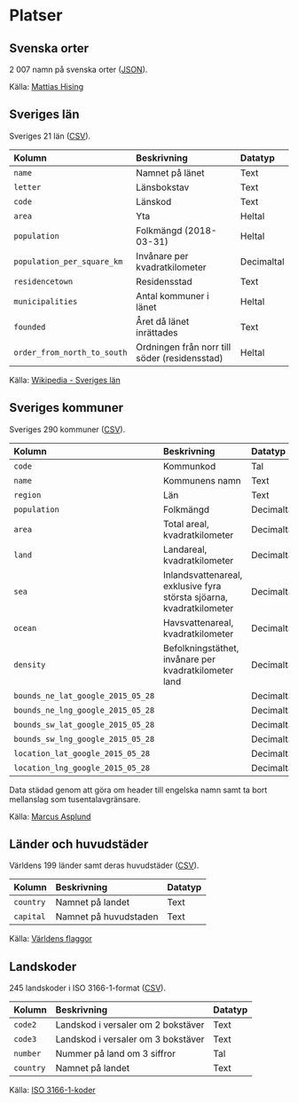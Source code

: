# Platser

## Svenska orter

2 007 namn på svenska orter ([JSON](ortsnamn.json)).

Källa: [Mattias Hising](https://github.com/hising/svensk-data)

## Sveriges län

Sveriges 21 län ([CSV](lan.csv)).

Kolumn | Beskrivning | Datatyp
:------- | :----------  | :----------
`name` | Namnet på länet | Text
`letter` | Länsbokstav | Text
`code` | Länskod | Text
`area` | Yta | Heltal
`population` | Folkmängd (2018-03-31) | Heltal
`population_per_square_km` | Invånare per kvadratkilometer | Decimaltal
`residencetown` | Residensstad | Text
`municipalities` | Antal kommuner i länet | Heltal
`founded ` | Året då länet inrättades | Text
`order_from_north_to_south` | Ordningen från norr till söder (residensstad) | Heltal

Källa: [Wikipedia - Sveriges län](https://sv.wikipedia.org/wiki/Sveriges_l%C3%A4n#Lista_%C3%B6ver_Sveriges_l%C3%A4n)

## Sveriges kommuner

Sveriges 290 kommuner ([CSV](kommuner.csv)).

Kolumn | Beskrivning | Datatyp
:------- | :----------  | :----------
`code` | Kommunkod | Tal
`name` | Kommunens namn | Text
`region` | Län | Text
`population` | Folkmängd | Decimaltal
`area` | Total areal, kvadratkilometer | Decimaltal
`land` | Landareal, kvadratkilometer | Decimaltal
`sea` | Inlandsvattenareal, exklusive fyra största sjöarna, kvadratkilometer | Decimaltal
`ocean` | Havsvattenareal, kvadratkilometer | Decimaltal
`density` | Befolkningstäthet, invånare per kvadratkilometer land | Decimaltal
`bounds_ne_lat_google_2015_05_28` |  | Decimaltal
`bounds_ne_lng_google_2015_05_28` |  | Decimaltal
`bounds_sw_lat_google_2015_05_28` |  | Decimaltal
`bounds_sw_lng_google_2015_05_28` |  | Decimaltal
`location_lat_google_2015_05_28` |  | Decimaltal
`location_lng_google_2015_05_28` |  | Decimaltal

Data städad genom att göra om header till engelska namn samt ta bort mellanslag som tusentalavgränsare.

Källa: [Marcus Asplund](https://github.com/marcusasplund/kommundata)

## Länder och huvudstäder

Världens 199 länder samt deras huvudstäder ([CSV](lander.csv)).

Kolumn | Beskrivning | Datatyp
:------- | :----------  | :----------
 `country` | Namnet på landet | Text
 `capital` | Namnet på huvudstaden | Text

Källa: [Världens flaggor](http://www.flaggorvarlden.se/lista)

## Landskoder

245 landskoder i ISO 3166-1-format ([CSV](landskoder.csv)).

Kolumn | Beskrivning | Datatyp
:------- | :----------  | :----------
`code2` | Landskod i versaler om 2 bokstäver | Text
`code3` | Landskod i versaler om 3 bokstäver | Text
`number` | Nummer på land om 3 siffror | Tal
`country` | Namnet på landet | Text

Källa: [ISO 3166-1-koder](https://sv.wikipedia.org/wiki/ISO_3166)